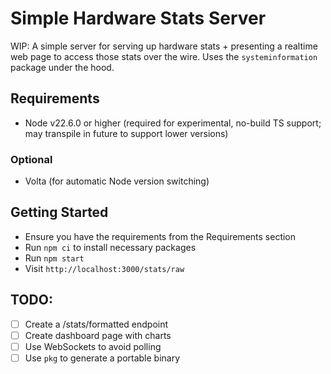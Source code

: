 # Simple Hardware Stats Server
WIP: A simple server for serving up hardware stats + presenting a realtime web page to access those stats over the wire. Uses the `systeminformation` package under the hood.

## Requirements
- Node v22.6.0 or higher (required for experimental, no-build TS support; may transpile in future to support lower versions)

### Optional
- Volta (for automatic Node version switching)

## Getting Started
- Ensure you have the requirements from the Requirements section
- Run `npm ci` to install necessary packages
- Run `npm start`
- Visit `http://localhost:3000/stats/raw`

## TODO:
- [ ] Create a /stats/formatted endpoint
- [ ] Create dashboard page with charts
- [ ] Use WebSockets to avoid polling
- [ ] Use `pkg` to generate a portable binary
